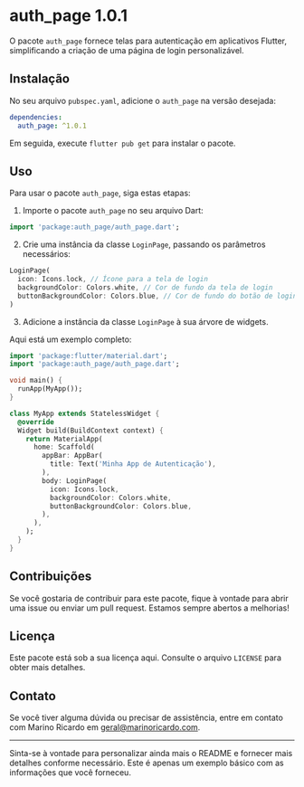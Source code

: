 # auth_page 1.0.1

O pacote `auth_page` fornece telas para autenticação em aplicativos Flutter, simplificando a criação de uma página de login personalizável.

## Instalação

No seu arquivo `pubspec.yaml`, adicione o `auth_page` na versão desejada:

```yaml
dependencies:
  auth_page: ^1.0.1
```

Em seguida, execute `flutter pub get` para instalar o pacote.

## Uso

Para usar o pacote `auth_page`, siga estas etapas:

1. Importe o pacote `auth_page` no seu arquivo Dart:

```dart
import 'package:auth_page/auth_page.dart';
```

2. Crie uma instância da classe `LoginPage`, passando os parâmetros necessários:

```dart
LoginPage(
  icon: Icons.lock, // Ícone para a tela de login
  backgroundColor: Colors.white, // Cor de fundo da tela de login
  buttonBackgroundColor: Colors.blue, // Cor de fundo do botão de login
)
```

3. Adicione a instância da classe `LoginPage` à sua árvore de widgets.

Aqui está um exemplo completo:

```dart
import 'package:flutter/material.dart';
import 'package:auth_page/auth_page.dart';

void main() {
  runApp(MyApp());
}

class MyApp extends StatelessWidget {
  @override
  Widget build(BuildContext context) {
    return MaterialApp(
      home: Scaffold(
        appBar: AppBar(
          title: Text('Minha App de Autenticação'),
        ),
        body: LoginPage(
          icon: Icons.lock,
          backgroundColor: Colors.white,
          buttonBackgroundColor: Colors.blue,
        ),
      ),
    );
  }
}

```

## Contribuições

Se você gostaria de contribuir para este pacote, fique à vontade para abrir uma issue ou enviar um pull request. Estamos sempre abertos a melhorias!

## Licença

Este pacote está sob a sua licença aqui. Consulte o arquivo `LICENSE` para obter mais detalhes.

## Contato

Se você tiver alguma dúvida ou precisar de assistência, entre em contato com Marino Ricardo em geral@marinoricardo.com.

---

Sinta-se à vontade para personalizar ainda mais o README e fornecer mais detalhes conforme necessário. Este é apenas um exemplo básico com as informações que você forneceu.